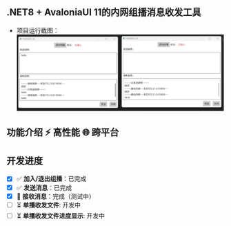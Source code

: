 ## .NET8 + AvaloniaUI 11的内网组播消息收发工具
* 项目运行截图：
  ![架构图](./docs/assets/jt1.PNG)
 
##  功能介绍 ⚡ 高性能 🌐 跨平台
## 开发进度
- [x] ✅ **加入/退出组播**：已完成  
- [x] ✅ **发送消息**：已完成  
- [x] 🎨 **接收消息**：完成（测试中）
- [ ] ⏳ **单播收发文件**: 开发中
- [ ] ⏳ **单播收发文件进度显示**: 开发中